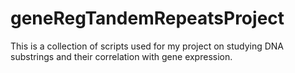 # geneRegTandemRepeatsProject
This is a collection of scripts used for my project on studying DNA substrings and their correlation with gene expression. 
